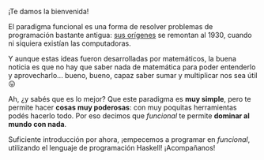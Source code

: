 ¡Te damos la bienvenida! 

El paradigma funcional es una forma de resolver problemas de programación bastante antigua: [sus orígenes](https://es.wikipedia.org/wiki/C%C3%A1lculo_lambda) se remontan al 1930, cuando ni siquiera existían las computadoras.

Y aunque estas ideas fueron desarrolladas por matemáticos, la buena noticia es que no hay que saber nada de matemática para poder entenderlo y aprovecharlo... bueno, bueno, capaz saber sumar y multiplicar nos sea útil :stuck_out_tongue:

Ah, ¿y sabés que es lo mejor? Que este paradigma es **muy simple**, pero te permite hacer **cosas muy poderosas**: con muy poquitas herramientas podés hacerlo todo. Por eso decimos que _funcional_ te permite **dominar al mundo con nada**.

Suficiente introducción por ahora, ¡empecemos a programar en _funcional_, utilizando el lenguaje de programación Haskell! ¡Acompañanos!

